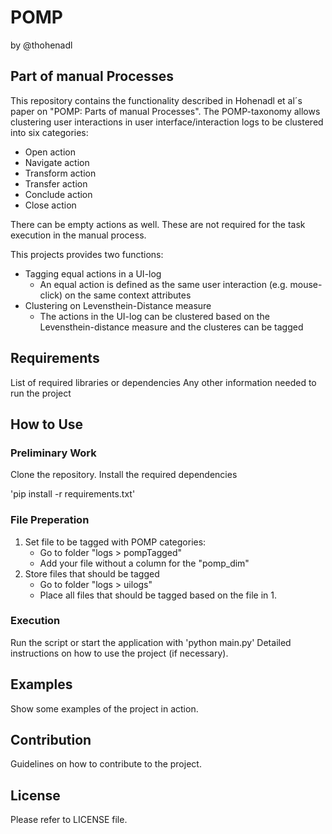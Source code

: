 # POMP
by @thohenadl

## Part of manual Processes
This repository contains the functionality described in Hohenadl et al´s paper on "POMP: Parts of manual Processes". The POMP-taxonomy allows clustering user interactions in user interface/interaction logs to be clustered into six categories:

* Open action
* Navigate action
* Transform action
* Transfer action
* Conclude action
* Close action

There can be empty actions as well. These are not required for the task execution in the manual process.

This projects provides two functions:
* Tagging equal actions in a UI-log
    * An equal action is defined as the same user interaction (e.g. mouse-click) on the same context attributes
* Clustering on Levensthein-Distance measure
    * The actions in the UI-log can be clustered based on the Levensthein-distance measure and the clusteres can be tagged

## Requirements
List of required libraries or dependencies
Any other information needed to run the project

## How to Use
### Preliminary Work
Clone the repository.
Install the required dependencies

'pip install -r requirements.txt'

### File Preperation
1. Set file to be tagged with POMP categories:
    * Go to folder "logs > pompTagged"
    * Add your file without a column for the "pomp_dim"
2. Store files that should be tagged
    * Go to folder "logs > uilogs"
    * Place all files that should be tagged based on the file in 1.

### Execution
Run the script or start the application with 'python main.py'
Detailed instructions on how to use the project (if necessary).

## Examples
Show some examples of the project in action.

## Contribution
Guidelines on how to contribute to the project.

## License
Please refer to LICENSE file.